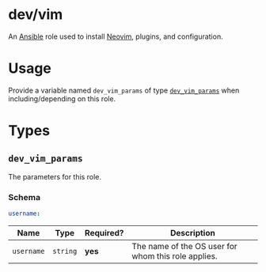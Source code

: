 # dev/vim

An [Ansible](https://www.ansible.com) role used to install [Neovim](https://neovim.io/), plugins, and configuration.

# Usage

Provide a variable named `dev_vim_params` of type [`dev_vim_params`](#dev_vim_params) when including/depending on
this role.

# Types

## `dev_vim_params`

The parameters for this role.

### Schema

```yaml
username:
```

| Name       | Type     | Required? | Description                                         |
|------------|----------|-----------|-----------------------------------------------------|
| `username` | `string` | **yes**   | The name of the OS user for whom this role applies. |
